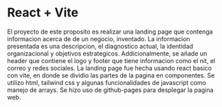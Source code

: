 # React + Vite

El proyecto de este proposito es realizar una landing page que contenga informacion acerca de
de un negocio, inventado. La informacion presentada es una descripcion, el diagnostico actual,
la identidad organizacional y objetivos estrategicos. Addicionalmente, se añade un header que 
contiene el logo y footer que tiene informacion como el nit, el correo y redes sociales. La 
landing page fue hecha usando react basico con vite, en donde se dividio las partes de la pagina en componentes. Se utilizo html, tailwind css y algunas funcionalidades de javascript como manejo de arrays.
Se hizo uso de github-pages para desplegar la pagina web. 